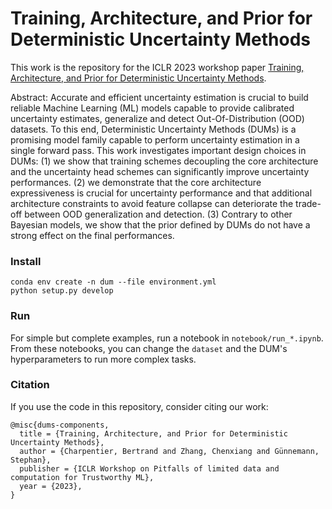 # Training, Architecture, and Prior for Deterministic Uncertainty Methods
This work is the repository for the ICLR 2023 workshop paper [Training, Architecture, and Prior for Deterministic Uncertainty Methods](https://arxiv.org/abs/2303.05796). 

Abstract: Accurate and efficient uncertainty estimation is crucial to build reliable Machine Learning (ML) models capable to provide calibrated uncertainty estimates, generalize and detect Out-Of-Distribution (OOD) datasets. To this end, Deterministic Uncertainty Methods (DUMs) is a promising model family capable to perform uncertainty estimation in a single forward pass. This work investigates important design choices in DUMs: (1) we show that training schemes decoupling the core architecture and the uncertainty head schemes can significantly improve uncertainty performances. (2) we demonstrate that the core architecture expressiveness is crucial for uncertainty performance and that additional architecture constraints to avoid feature collapse can deteriorate the trade-off between OOD generalization and detection. (3) Contrary to other Bayesian models, we show that the prior defined by DUMs do not have a strong effect on the final performances.

### Install
```
conda env create -n dum --file environment.yml
python setup.py develop
```

### Run
For simple but complete examples, run a notebook in `notebook/run_*.ipynb`. From these notebooks, you can change the `dataset` and the DUM's hyperparameters to run more complex tasks.

### Citation
If you use the code in this repository, consider citing our work:
```
@misc{dums-components,
  title = {Training, Architecture, and Prior for Deterministic Uncertainty Methods},
  author = {Charpentier, Bertrand and Zhang, Chenxiang and Günnemann, Stephan},
  publisher = {ICLR Workshop on Pitfalls of limited data and computation for Trustworthy ML},
  year = {2023},
}
```
